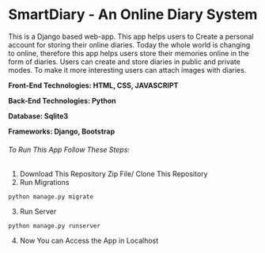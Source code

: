 # SmartDiary - An Online Diary System
This is a Django based web-app. This app helps users to Create a personal account for storing their online diaries. Today the whole world is changing to online, therefore this app helps users store their memories online in the form of diaries. Users can create and store diaries in public and private modes. To make it more interesting users can attach images with diaries.

**Front-End Technologies: HTML, CSS, JAVASCRIPT**  

**Back-End Technologies: Python**  

**Database: Sqlite3**  

**Frameworks: Django, Bootstrap**

###### To Run This App Follow These Steps:  
1. Download This Repository Zip File/ Clone This Repository  
2. Run Migrations  
```
python manage.py migrate
```  
3. Run Server
```
python manage.py runserver
```  
4. Now You can Access the App in Localhost

